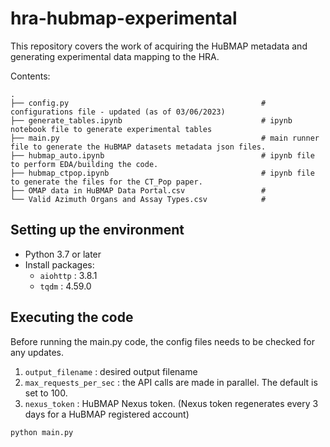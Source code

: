 # hra-hubmap-experimental

This repository covers the work of acquiring the HuBMAP metadata and generating experimental data mapping to the HRA. 

Contents:

    .
    ├── config.py                                           # configurations file - updated (as of 03/06/2023)
    ├── generate_tables.ipynb                               # ipynb notebook file to generate experimental tables
    ├── main.py                                             # main runner file to generate the HuBMAP datasets metadata json files.
    ├── hubmap_auto.ipynb                                   # ipynb file to perform EDA/building the code.
    ├── hubmap_ctpop.ipynb                                  # ipynb file to generate the files for the CT_Pop paper.
    ├── OMAP data in HuBMAP Data Portal.csv                 # 
    └── Valid Azimuth Organs and Assay Types.csv            #
    

## Setting up the environment
- Python 3.7 or later
- Install packages:
  - `aiohttp` : 3.8.1
  - `tqdm` : 4.59.0


## Executing the code

Before running the main.py code, the config files needs to be checked for any updates. 
1. `output_filename` : desired output filename
2. `max_requests_per_sec` : the API calls are made in parallel. The default is set to 100.
3. `nexus_token` : HuBMAP Nexus token. (Nexus token regenerates every 3 days for a HuBMAP registered account)


```
python main.py
```

  
  
 
